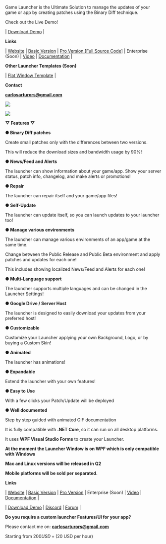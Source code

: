 Game Launcher is the Ultimate Solution to manage the updates of your game or app by creating patches using the Binary Diff technique.

Check out the Live Demo!

| [Download Demo](https://game-launcher.net/) |

**Links**

| [Website](https://game-launcher.net/) | [Basic Version](https://assetstore.unity.com/packages/tools/utilities/game-launcher-patcher-and-updater-217526) | [Pro Version \[Full Source Code\]](https://assetstore.unity.com/packages/tools/utilities/game-launcher-patcher-and-updater-pro-237342) | Enterprise (Soon) | [Video](https://youtu.be/FhiilefzooU) | [Documentation](https://gamelauncher.gitbook.io/documentation/) | 

**Other Launcher Templates (Soon)**

| [Flat Window Template](https://assetstore.unity.com/packages/slug/243463) |

**Contact**

[**carlosarturors@gmail.com**](mailto:carlosarturors@gmail.com)

![](https://33333.cdn.cke-cs.com/kSW7V9NHUXugvhoQeFaf/images/9fefd931bc46432664642275bc442525206f0ec86542eb94.png)

![](https://33333.cdn.cke-cs.com/kSW7V9NHUXugvhoQeFaf/images/853467d93b034537f8a14bd855b27592e4caad736e8537ad.png)

**▽ Features ▽**

**● Binary Diff patches**

Create small patches only with the differences between two versions.

This will reduce the download sizes and bandwidth usage by 90%!

**● News/Feed and Alerts**

The launcher can show information about your game/app. Show your server status, patch info, changelog, and make alerts or promotions!

**● Repair**

The launcher can repair itself and your game/app files!

**● Self-Update**

The launcher can update itself, so you can launch updates to your launcher too!

**● Manage various environments**

The launcher can manage various environments of an app/game at the same time.

Change between the Public Release and Public Beta environment and apply patches and updates for each one!

This includes showing localized News/Feed and Alerts for each one!

**● Multi-Language support**

The launcher supports multiple languages and can be changed in the Launcher Settings!

**● Google Drive / Server Host**

The launcher is designed to easily download your updates from your preferred host!

**● Customizable**

Customize your Launcher applying your own Background, Logo, or by buying a Custom Skin!

**● Animated**

The launcher has animations!

**● Expandable**

Extend the launcher with your own features!

**● Easy to Use**

With a few clicks your Patch/Update will be deployed

**● Well documented**

Step by step guided with animated GIF documentation

It is fully compatible with **.NET Core**, so it can run on all desktop platforms.

It uses **WPF Visual Studio Forms** to create your Launcher.

**At the moment the Launcher Window is on WPF which is only compatible with Windows**

**Mac and Linux versions will be released in Q2**

**Mobile platforms will be sold per separated.**

**Links**

| [Website](https://game-launcher.net/) | [Basic Version](https://assetstore.unity.com/packages/tools/utilities/game-launcher-patcher-and-updater-217526) | [Pro Version](https://assetstore.unity.com/packages/tools/utilities/game-launcher-patcher-and-updater-pro-237342) | Enterprise (Soon) | [Video](https://youtu.be/FhiilefzooU) | [Documentation](https://gamelauncher.gitbook.io/documentation/) |

| [Download Demo](https://game-launcher.net/) | [Discord](https://discord.com/invite/rJq6cEresy) | [Forum](https://forum.unity.com/threads/new-game-launcher-patcher-and-updater.1334186/) |

**Do you require a custom launcher Features/UI for your app?**  

Please contact me on: [**carlosarturors@gmail.com**](mailto:carlosarturors@gmail.com)

Starting from $200 USD + ($20 USD per hour)
